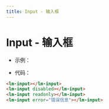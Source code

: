 ```yaml
---
title: Input - 输入框
---
```

# Input - 输入框

* 示例：
<ClientOnly>
    <input-demos></input-demos>
</ClientOnly>

* 代码：
```html   
<lm-input></lm-input>
<lm-input disabled></lm-input>
<lm-input readonly></lm-input>
<lm-input error="错误信息"></lm-input>
```
